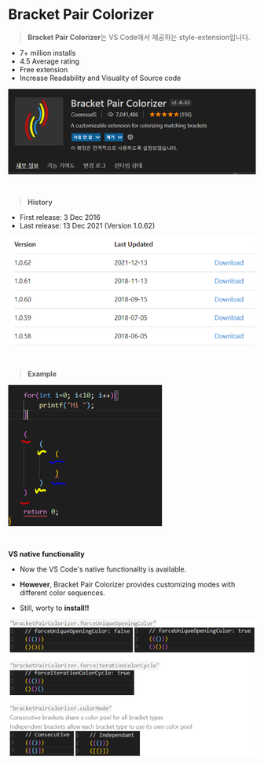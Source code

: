 # Bracket Pair Colorizer

>**Bracket Pair Colorizer**는 VS Code에서 제공하는 style-extension입니다.

- 7+ million installs
- 4.5 Average rating
- Free extension
- Increase Readability and Visuality of Source code

![image](bracket.PNG)

<br>

>**History**

- First release: 3 Dec 2016
- Last release: 13 Dec 2021 (Version 1.0.62)

![version](version.png)

<br>

>**Example**

![capture](capture.png)


<br>

**VS native functionality**

- Now the VS Code's native functionality is available.

- **However**, Bracket Pair Colorizer provides customizing modes with different color sequences.
- Still, worty to **install!!**

![customize](customize.png)
